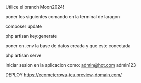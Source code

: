Utilice el branch Moon2024!

poner los siguientes comando en la terminal de laragon

composer update

php artisan key:generate

poner en .env la base de datos creada y que este conectada

php artisan serve

Iniciar sesion en la aplicacion como:
admin@hot.com
admin123

DEPLOY
https://ecometerpwa-icu.preview-domain.com/
